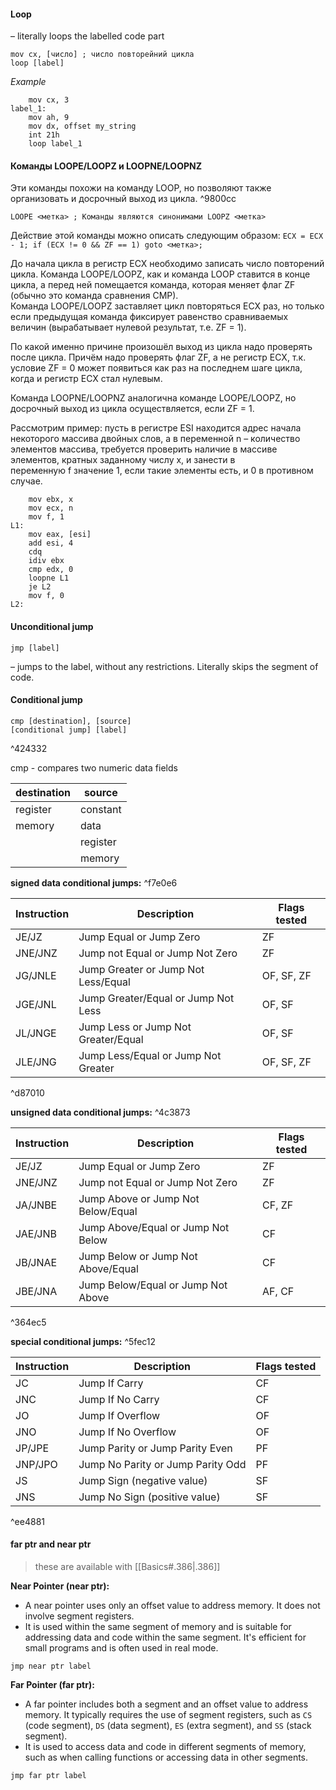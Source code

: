 #### Loop
– literally loops the labelled code part
```TASM
mov cx, [число] ; число повторейний цикла
loop [label]
```

*Example*
```TASM
	mov cx, 3
label_1:
	mov ah, 9
	mov dx, offset my_string
	int 21h
	loop label_1
```

#### Команды LOOPE/LOOPZ и LOOPNE/LOOPNZ

Эти команды похожи на команду LOOP, но позволяют также организовать и досрочный выход из цикла. ^9800cc

`LOOPE <метка> ; Команды являются синонимами LOOPZ <метка>`

Действие этой команды можно описать следующим образом: `ECX = ECX - 1; if (ECX != 0 && ZF == 1) goto <метка>;`

До начала цикла в регистр ECX необходимо записать число повторений цикла. Команда LOOPE/LOOPZ, как и команда LOOP ставится в конце цикла, а перед ней помещается команда, которая меняет флаг ZF (обычно это команда сравнения CMP). Команда LOOPE/LOOPZ заставляет цикл повторяться ECX раз, но только если предыдущая команда фиксирует равенство сравниваемых величин (вырабатывает нулевой результат, т.е. ZF = 1).

По какой именно причине произошёл выход из цикла надо проверять после цикла. Причём надо проверять флаг ZF, а не регистр ECX, т.к. условие ZF = 0 может появиться как раз на последнем шаге цикла, когда и регистр ECX стал нулевым.

Команда LOOPNE/LOOPNZ аналогична команде LOOPE/LOOPZ, но досрочный выход из цикла осуществляется, если ZF = 1.

Рассмотрим пример: пусть в регистре ESI находится адрес начала некоторого массива двойных слов, а в переменной n – количество элементов массива, требуется проверить наличие в массиве элементов, кратных заданному числу x, и занести в переменную f значение 1, если такие элементы есть, и 0 в противном случае.

```TASM
	mov ebx, x 
	mov ecx, n 
	mov f, 1 
L1: 
	mov eax, [esi] 
	add esi, 4 
	cdq 
	idiv ebx 
	cmp edx, 0 
	loopne L1 
	je L2 
	mov f, 0 
L2:
```
#### Unconditional jump
```TASM
jmp [label]
```
– jumps to the label, without any restrictions. Literally skips the segment of code.

#### Conditional jump
```TASM
cmp [destination], [source]
[conditional jump] [label]
```

^424332

cmp - compares two numeric data fields

| destination | source   |
| ----------- | -------- |
| register    | constant |
| memory      | data     |
|             | register |
|             | memory   |

**signed data conditional jumps:** ^f7e0e6

| Instruction | Description                         | Flags tested |
| ----------- | ----------------------------------- | ------------ |
| JE/JZ       | Jump Equal or Jump Zero             | ZF           |
| JNE/JNZ     | Jump not Equal or Jump Not Zero     | ZF           |
| JG/JNLE     | Jump Greater or Jump Not Less/Equal | OF, SF, ZF   |
| JGE/JNL     | Jump Greater/Equal or Jump Not Less | OF, SF       |
| JL/JNGE     | Jump Less or Jump Not Greater/Equal | OF, SF       |
| JLE/JNG     | Jump Less/Equal or Jump Not Greater | OF, SF, ZF   |

^d87010

**unsigned data conditional jumps:** ^4c3873

| Instruction | Description                        | Flags tested |
| ----------- | ---------------------------------- | ------------ |
| JE/JZ       | Jump Equal or Jump Zero            | ZF           |
| JNE/JNZ     | Jump not Equal or Jump Not Zero    | ZF           |
| JA/JNBE     | Jump Above or Jump Not Below/Equal | CF, ZF       |
| JAE/JNB     | Jump Above/Equal or Jump Not Below | CF           |
| JB/JNAE     | Jump Below or Jump Not Above/Equal | CF           |
| JBE/JNA     | Jump Below/Equal or Jump Not Above | AF, CF       |

^364ec5

**special conditional jumps:** ^5fec12

| Instruction | Description                       | Flags tested |
| ----------- | --------------------------------- | ------------ |
| JC          | Jump If Carry                     | CF           |
| JNC         | Jump If No Carry                  | CF           |
| JO          | Jump If Overflow                  | OF           |
| JNO         | Jump If No Overflow               | OF           |
| JP/JPE      | Jump Parity or Jump Parity Even   | PF           |
| JNP/JPO     | Jump No Parity or Jump Parity Odd | PF           |
| JS          | Jump Sign (negative value)        | SF           |
| JNS         | Jump No Sign (positive value)     | SF           |

^ee4881

#### far ptr and near ptr
> these are available with [[Basics#.386|.386]]

**Near Pointer (near ptr):**
- A near pointer uses only an offset value to address memory. It does not involve segment registers.
- It is used within the same segment of memory and is suitable for addressing data and code within the same segment. It's efficient for small programs and is often used in real mode.
```TASM
jmp near ptr label
```

**Far Pointer (far ptr):**
- A far pointer includes both a segment and an offset value to address memory. It typically requires the use of segment registers, such as `CS` (code segment), `DS` (data segment), `ES` (extra segment), and `SS` (stack segment).
- It is used to access data and code in different segments of memory, such as when calling functions or accessing data in other segments.
```TASM
jmp far ptr label
```
